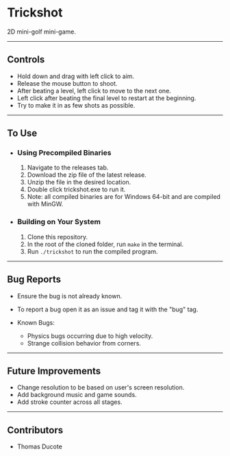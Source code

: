 # **Trickshot**

2D mini-golf mini-game.

___

## Controls
 * Hold down and drag with left click to aim.
 * Release the mouse button to shoot.
 * After beating a level, left click to move to the next one.
 * Left click after beating the final level to restart at the beginning.
 * Try to make it in as few shots as possible.

___

## To Use

* ### Using Precompiled Binaries

  1. Navigate to the releases tab.
  2. Download the zip file of the latest release.
  3. Unzip the file in the desired location.
  4. Double click trickshot.exe to run it.
  5. Note: all compiled binaries are for Windows 64-bit and are compiled with MinGW.

* ### Building on Your System

  1. Clone this repository.
  2. In the root of the cloned folder, run `make` in the terminal.
  3. Run `./trickshot` to run the compiled program.

___

## Bug Reports
* Ensure the bug is not already known.
* To report a bug open it as an issue and tag it with the "bug" tag.
* Known Bugs:

  * Physics bugs occurring due to high velocity.
  * Strange collision behavior from corners.

___

## Future Improvements
* Change resolution to be based on user's screen resolution.
* Add background music and game sounds.
* Add stroke counter across all stages.

___

## Contributors
* Thomas Ducote
